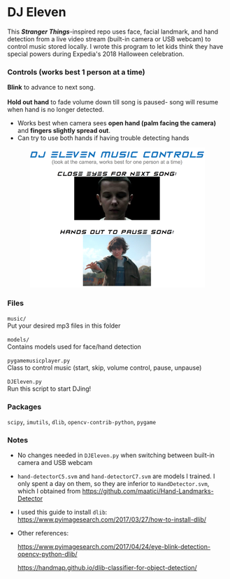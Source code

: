 # DJ Eleven
This <b>*Stranger Things*</b>-inspired repo uses face, facial landmark, and hand detection from a live video stream (built-in camera or USB webcam) to control music stored locally. I wrote this program to let kids think they have special powers during Expedia's 2018 Halloween celebration.

### Controls (works best 1 person at a time)
**Blink** to advance to next song.<br><br>
**Hold out hand** to fade volume down till song is paused- song will resume when hand is no longer detected.
* Works best when camera sees **open hand (palm facing the camera)** and **fingers slightly spread out**.
* Can try to use both hands if having trouble detecting hands

<p align="center">
<img width="400" src="images/music_controls.png">
</p>

### Files

`music/`<br>
Put your desired mp3 files in this folder

`models/`<br>
Contains models used for face/hand detection

`pygamemusicplayer.py`<br>
Class to control music (start, skip, volume control, pause, unpause)

`DJEleven.py`<br>
Run this script to start DJing!

### Packages
`scipy`, `imutils`, `dlib`, `opencv-contrib-python`, `pygame`

### Notes
* No changes needed in `DJEleven.py` when switching between built-in camera and USB webcam
* `hand-detectorC5.svm` and `hand-detectorC7.svm` are models I trained. I only spent a day on them, so they are inferior to `HandDetector.svm`, which I obtained from https://github.com/maatici/Hand-Landmarks-Detector

* I used this guide to install `dlib`:
    https://www.pyimagesearch.com/2017/03/27/how-to-install-dlib/

* Other references:

  https://www.pyimagesearch.com/2017/04/24/eye-blink-detection-opencv-python-dlib/

  https://handmap.github.io/dlib-classifier-for-object-detection/
